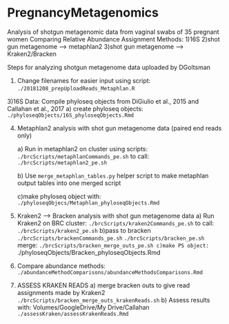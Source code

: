 # PregnancyMetagenomics
Analysis of shotgun metagenomic data from vaginal swabs of 35 pregnant women 
Comparing Relative Abundance Assignment Methods:
	1)16S
	2)shot gun metagenome --> metaphlan2
	3)shot gun metagenome --> Kraken2/Bracken


Steps for analyzing shotgun metagenome data uploaded by DGoltsman
1) Change filenames for easier  input using script:
	`./20181208_prepUploadReads_Metaphlan.R`

3)16S Data: Compile phyloseq objects from DiGiulio et al., 2015 and Callahan et al., 2017 
	a) create phyloseq objects:
	`./phyloseqObjects/16S_phyloseqObjects.Rmd`

4) Metaphlan2 analysis with shot gun metagenome data (paired end reads only)

	a) Run in metaphlan2 on cluster using scripts:
	`./brcScripts/metaphlanCommands_pe.sh`
	to call:
	`./brcScripts/metaphlan2_pe.sh`

	b) Use `merge_metaphlan_tables.py` helper script to make metaphlan output tables into one merged script

	c)make phyloseq object with:
	`./phyloseqObjecs/Metaphlan_phyloseqObjects.Rmd`

5) Kraken2 --> Bracken analysis with shot gun metagenome data
	a) Run Kraken2 on BRC cluster:
	`./brcScripts/kraken2Commands_pe.sh`
	to call:
	`./brcScripts/kraken2_pe.sh`
	b)pass to bracken
	`./brcScripts/brackenCommands_pe.sh`
	`./brcScripts/bracken_pe.sh`
	merge: `./brcScripts/bracken_merge_outs_pe.sh
	c)make PS object: `./phyloseqObjects/Bracken_phyloseqObjects.Rmd
 
6) Compare abundance methods:
	`./abundanceMethodComparisons/abundanceMethodsComparisons.Rmd`

7) ASSESS KRAKEN READS
	a) merge bracken outs to give read assignments made by Kraken2
	`./brcScripts/bracken_merge_outs_krakenReads.sh`
	b) Assess results with:
	Volumes/GoogleDrive/My Drive/Callahan 
	`./assessKraken/assessKrakenReads.Rmd`	
		
